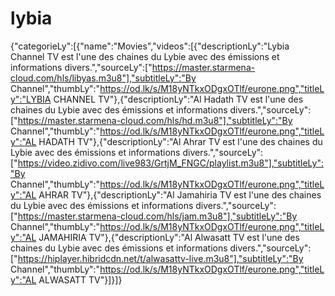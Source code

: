 # lybia
{"categorieLy":[{"name":"Movies","videos":[{"descriptionLy":"Lybia Channel TV est l'une des chaines du Lybie avec des émissions et informations divers.","sourceLy":["https://master.starmena-cloud.com/hls/libyas.m3u8"],"subtitleLy":"By Channel","thumbLy":"https://od.lk/s/M18yNTkxODgxOTlf/eurone.png","titleLy":"LYBIA CHANNEL TV"},{"descriptionLy":"Al Hadath TV est l'une des chaines du Lybie avec des émissions et informations divers.","sourceLy":["https://master.starmena-cloud.com/hls/hd.m3u8"],"subtitleLy":"By Channel","thumbLy":"https://od.lk/s/M18yNTkxODgxOTlf/eurone.png","titleLy":"AL HADATH TV"},{"descriptionLy":"Al Ahrar TV est l'une des chaines du Lybie avec des émissions et informations divers.","sourceLy":["https://video.zidivo.com/live983/GrtjM_FNGC/playlist.m3u8"],"subtitleLy":"By Channel","thumbLy":"https://od.lk/s/M18yNTkxODgxOTlf/eurone.png","titleLy":"AL AHRAR TV"},{"descriptionLy":"Al Jamahiria TV est l'une des chaines du Lybie avec des émissions et informations divers.","sourceLy":["https://master.starmena-cloud.com/hls/jam.m3u8"],"subtitleLy":"By Channel","thumbLy":"https://od.lk/s/M18yNTkxODgxOTlf/eurone.png","titleLy":"AL JAMAHIRIA TV"},{"descriptionLy":"Al Alwasatt TV est l'une des chaines du Lybie avec des émissions et informations divers.","sourceLy":["https://hiplayer.hibridcdn.net/t/alwasattv-live.m3u8"],"subtitleLy":"By Channel","thumbLy":"https://od.lk/s/M18yNTkxODgxOTlf/eurone.png","titleLy":"AL ALWASATT  TV"}]}]}
